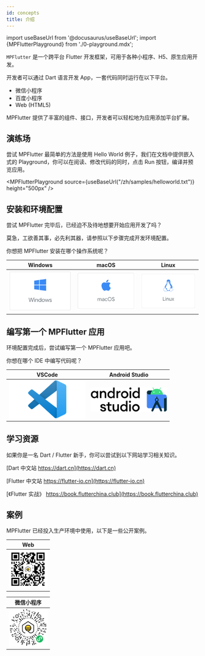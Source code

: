 ```yaml
---
id: concepts
title: 介绍
---
```


import useBaseUrl from '@docusaurus/useBaseUrl';
import {MPFlutterPlayground} from './0-playground.mdx';

`MPFlutter` 是一个跨平台 Flutter 开发框架，可用于各种小程序、H5、原生应用开发。

开发者可以通过 Dart 语言开发 App，一套代码同时运行在以下平台。

* 微信小程序
* 百度小程序
* Web (HTML5)

MPFlutter 提供了丰富的组件、接口，开发者可以轻松地为应用添加平台扩展。

## 演练场

尝试 MPFlutter 最简单的方法是使用 Hello World 例子，我们在文档中提供嵌入式的 Playground，你可以在阅读、修改代码的同时，点击 Run 按钮，编译并预览应用。

<MPFlutterPlayground source={useBaseUrl("/zh/samples/helloworld.txt")} height="500px" />

## 安装和环境配置

尝试 MPFlutter 完毕后，已经迫不及待地想要开始应用开发了吗？

莫急，工欲善其事，必先利其器，请参照以下步骤完成开发环境配置。

你想把 MPFlutter 安装在哪个操作系统呢？

|  Windows | macOS | Linux |
|  ----  |  ----  |  ----  |
| [![Windows](./assets/platform-windows.png)](./install-windows)  | [![macOS](./assets/platform-macos.png)](./install-macos)  | [![Linux](./assets/platform-linux.png)](./install-linux)  |

## 编写第一个 MPFlutter 应用

环境配置完成后，尝试编写第一个 MPFlutter 应用吧。

你想在哪个 IDE 中编写代码呢？

|  VSCode | Android Studio |
|  ----  |  ----  |
| [![VSCode](./assets/ide-vs.png)](./first-app-vs) | [![Android Studio](./assets/ide-as.png)](./first-app-as) |

## 学习资源

如果你是一名 Dart / Flutter 新手，你可以尝试到以下网站学习相关知识。

[Dart 中文站 https://dart.cn](https://dart.cn)

[Flutter 中文站 https://flutter-io.cn](https://flutter-io.cn)

[《Flutter 实战》 https://book.flutterchina.club](https://book.flutterchina.club)

## 案例

MPFlutter 已经投入生产环境中使用，以下是一些公开案例。

|  Web   |
|  ----  |
| ![](./assets/users/web-yidoutang.png)  |


|  微信小程序   |
|  ----  |
| ![](./assets/users/weapp-yidoutang.png)  |